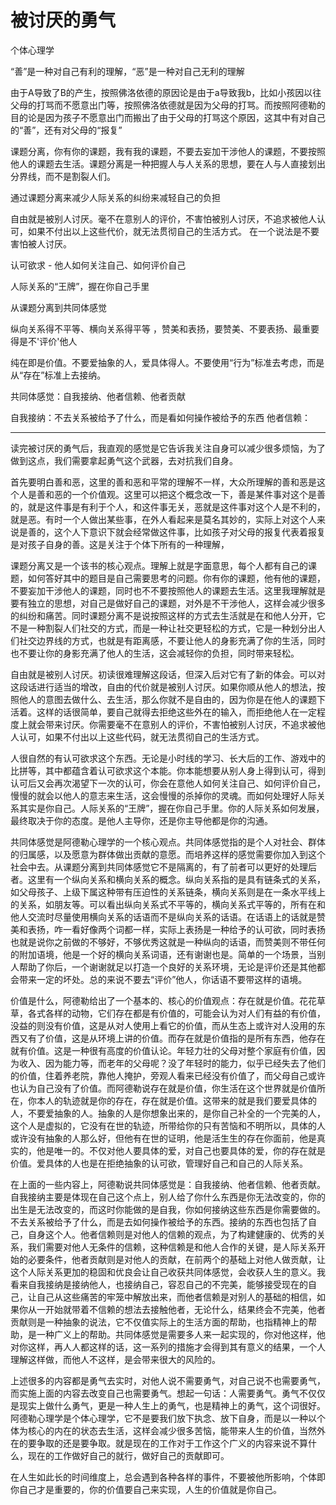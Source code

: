 # 被讨厌的勇气

个体心理学

“善”是一种对自己有利的理解，“恶”是一种对自己无利的理解

由于A导致了B的产生，按照佛洛依德的原因论是由于a导致我b，比如小孩因以往父母的打骂而不愿意出门等，按照佛洛依德就是因为父母的打骂。而按照阿德勒的目的论是因为孩子不愿意出门而搬出了由于父母的打骂这个原因，这其中有对自己的“善”，还有对父母的“报复”

课题分离，你有你的课题，我有我的课题，不要去妄加干涉他人的课题，不要按照他人的课题去生活。课题分离是一种把握人与人关系的思想，要在人与人直接划出分界线，而不是割裂人们。

通过课题分离来减少人际关系的纠纷来减轻自己的负担

自由就是被别人讨厌。毫不在意别人的评价，不害怕被别人讨厌，不追求被他人认可，如果不付出以上这些代价，就无法贯彻自己的生活方式。
在一个说法是不要害怕被人讨厌。

认可欲求 - 他人如何关注自己、如何评价自己

人际关系的“王牌”，握在你自己手里

从课题分离到共同体感觉

纵向关系得不平等、横向关系得平等 ，赞美和表扬，要赞美、不要表扬、最重要得是不'评价'他人

纯在即是价值。不要爱抽象的人，爱具体得人。不要使用“行为”标准去考虑，而是从“存在”标准上去接纳。

共同体感觉：自我接纳、他者信赖、他者贡献

自我接纳：不去关系被给予了什么，而是看如何操作被给予的东西
他者信赖：

---

读完被讨厌的勇气后，我直观的感觉是它告诉我关注自身可以减少很多烦恼，为了做到这点，我们需要拿起勇气这个武器，去对抗我们自身。

首先要明白善和恶，这里的善和恶和平常的理解不一样，大众所理解的善和恶是这个人是善和恶的一个价值观。这里可以把这个概念改一下，善是某件事对这个是善的，就是这件事是有利于个人，和这件事无关，恶就是这件事对这个人是不利的，就是恶。有时一个人做出某些事，在外人看起来是莫名其妙的，实际上对这个人来说是善的，这个人下意识下就会经常做这件事，比如孩子对父母的报复代表着报复是对孩子自身的善。这是关注于个体下所有的一种理解，

课题分离又是一个该书的核心观点。理解上就是字面意思，每个人都有自己的课题，如何答好其中的题目是自己需要思考的问题。你有你的课题，他有他的课题，不要妄加干涉他人的课题，同时也不不要按照他人的课题去生活。这里我理解就是要有独立的思想，对自己是做好自己的课题，对外是不干涉他人，这样会减少很多的纠纷和痛苦。同时课题分离不是说按照这样的方式去生活就是在和他人分开，它不是一种割裂人们社交的方式，而是一种让社交更轻松的方式，它是一种划分出人们社交边界线的方式，也就是有距离感，不要让他人的身影充满了你的生活，同时也不要让你的身影充满了他人的生活，这会减轻你的负担，同时带来轻松。

自由就是被别人讨厌。初读很难理解这段话，但深入后对它有了新的体会。可以对这段话进行适当的增改，自由的代价就是被别人讨厌。如果你顺从他人的想法，按照他人的意图去做什么、去生活，那么你就不是自由的，因为你是在他人的课题下活着。这样的话很简单，要自己就得去拒绝这些外在的输入，而拒绝他人在一定程度上就会带来讨厌。你需要毫不在意别人的评价，不害怕被别人讨厌，不追求被他人认可，如果不付出以上这些代码，就无法贯彻自己的生活方式。

人很自然的有认可欲求这个东西。无论是小时线的学习、长大后的工作、游戏中的比拼等，其中都蕴含着认可欲求这个本能。你本能想要从别人身上得到认可，得到认可后又会再次渴望下一次的认可，你会在意他人如何关注自己、如何评价自己，慢慢的就会以他人的意志来生活，这会慢慢的杀掉你的灵魂。而如何处理好人际关系其实是你自己。人际关系的“王牌”，握在你自己手里。你的人际关系如何发展，最终取决于你的态度。是他人主导你，还是你主导他都是你的沟通。

共同体感觉是阿德勒心理学的一个核心观点。共同体感觉指的是个人对社会、群体的归属感，以及愿意为群体做出贡献的意愿。而培养这样的感觉需要你加入到这个社会中去。从课题分离到共同体感觉它不是隔离的，有了前者可以更好的处理后者。这里有一个纵向关系和横向关系的概念。纵向关系指的是具有链条式的关系，如父母孩子、上级下属这种带有压迫性的关系链条，横向关系则是在一条水平线上的关系，如朋友等。可以看出纵向关系式不平等的，横向关系式平等的，所有在和他人交流时尽量使用横向关系的话语而不是纵向关系的话语。在话语上的话就是赞美和表扬，咋一看好像两个词都一样，实际上表扬是一种给予的认可欲，同时表扬也就是说你之前做的不够好，不够优秀这就是一种纵向的话语，而赞美则不带任何的附加语境，他是一个好的横向关系词语，还有谢谢也是。简单的一个场景，当别人帮助了你后，一个谢谢就足以打造一个良好的关系环境，无论是评价还是其他都会带来一定的坏处。总的来说不要去“评价”他人，你话语不要带这样的语境。

价值是什么，阿德勒给出了一个基本的、核心的价值观点：存在就是价值。花花草草，各式各样的动物，它们存在都是有价值的，可能会认为对人们有益的有价值，没益的则没有价值，这是从对人使用上看它的价值，而从生态上或许对人没用的东西又有了价值，这是从环境上讲的价值。而存在就是价值指的是所有东西，他存在就有价值。这是一种很有高度的价值认论。年轻力壮的父母对整个家庭有价值，因为收入、因为能力等，而老年的父母呢？没了年轻时的能力，似乎已经失去了他们的价值，住着养老院，靠他人掩护，旁观人看来已经没有价值了，而父母自己或许也认为自己没有了价值。而阿德勒说存在就是价值，你生活在这个世界就是价值所在，你本人的轨迹就是你的存在，存在就是价值。这带来的就是我们要爱具体的人，不要爱抽象的人。抽象的人是你想象出来的，是你自己补全的一个完美的人，这个人是虚拟的，它没有在世的轨迹，所带给你的只有苦恼和不明所以，具体的人或许没有抽象的人那么好，但他有在世的证明，他是活生生的存在你面前，他是真实的，他是唯一的。不仅对他人要具体的爱，对自己也要具体的爱，你的存在就是价值。爱具体的人也是在拒绝抽象的认可欲，管理好自己和自己的人际关系。

在上面的一些内容上，阿德勒说共同体感觉是：自我接纳、他者信赖、他者贡献。自我接纳主要是体现在自己这个点上，别人给了你什么东西是你无法改变的，你的出生是无法改变的，而这时你能做的是自我，你如何接纳这些东西是你需要做的。不去关系被给予了什么，而是去如何操作被给予的东西。接纳的东西也包括了自己，自身这个人。他者信赖则是对他人的信赖的观点，为了构建健康的、优秀的关系，我们需要对他人无条件的信赖，这种信赖是和他人合作的关键，是人际关系开始的必要条件，他者贡献则是对他人的贡献，在前两个的基础上对他人做贡献，让这个人际关系更加的稳固和优良会让自己收获共同体感觉，会收获人生的意义。我看来自我接纳是接纳他人，也接纳自己，容忍自己的不完美，能够接受现在的自己，让自己从这些痛苦的牢笼中解放出来，而他者信赖是对别人的基础的相信，如果你从一开始就带着不信赖的想法去接触他者，无论什么，结果终会不完美，他者贡献则是一种抽象的说法，它不仅值实际上的生活方面的帮助，也指精神上的帮助，是一种广义上的帮助。共同体感觉是需要多人来一起实现的，你对他这样，他对你这样，再人人都这样的话，这一系列的措施才会得到其有意义的结果，一个人理解这样做，而他人不这样，是会带来很大的风险的。

上述很多的内容都是勇气去实时，对他人说不需要勇气，对自己说不也需要勇气，而实施上面的内容去改变自己也需要勇气。想起一句话：人需要勇气。勇气不仅仅是现实上做什么勇气，更是一种人生上的勇气，也是精神上的勇气，这个词很好。阿德勒心理学是个体心理学，它不是要我们放下执念、放下自身，而是以一种以个体为核心的内在的状态去生活，这样会减少很多苦恼，能带来人生的价值，当然外在的要争取的还是要争取。就是现在的工作对于工作这个广义的内容来说不算什么，现在的工作做好自己的就行，做好自己的贡献即可。

在人生如此长的时间维度上，总会遇到各种各样的事件，不要被他所影响，个体即你自己才是重要的，你的价值要自己来实现，人生的价值就是你自己。

